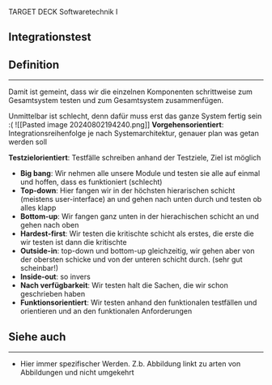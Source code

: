 
TARGET DECK
Softwaretechnik I

Integrationstest
--
## Definition
***
Damit ist gemeint, dass wir die einzelnen Komponenten schrittweise zum Gesamtsystem testen und zum Gesamtsystem zusammenfügen.

Unmittelbar ist schlecht, denn dafür muss erst das ganze System fertig sein :(
![[Pasted image 20240802194240.png]]
**Vorgehensorientiert**: Integrationsreihenfolge je nach Systemarchitektur, genauer plan was getan werden soll

**Testzielorientiert**: Testfälle schreiben anhand der Testziele, Ziel ist möglich

- **Big bang**: Wir nehmen alle unsere Module und testen sie alle auf einmal und hoffen, dass es funktioniert (schlecht)
- **Top-down**: Hier fangen wir in der höchsten hierarischen schicht (meistens user-interface) an und gehen nach unten durch und testen ob alles klapp
- **Bottom-up**: Wir fangen ganz unten in der hierachischen schicht an und gehen nach oben
- **Hardest-first**: Wir testen die kritischte schicht als erstes, die erste die wir testen ist dann die kritischte
- **Outside-in**: top-down und bottom-up gleichzeitig, wir gehen aber von der obersten schicke und von der unteren schicht durch. (sehr gut scheinbar!)
- **Inside-out**: so invers
- **Nach verfügbarkeit**: Wir testen halt die Sachen, die wir schon geschrieben haben
- **Funktionsorientiert**: Wir testen anhand den funktionalen testfällen und orientieren und an den funktionalen Anforderungen
## Siehe auch
***
* Hier immer spezifischer Werden. Z.b. Abbildung linkt zu arten von Abbildungen und nicht umgekehrt